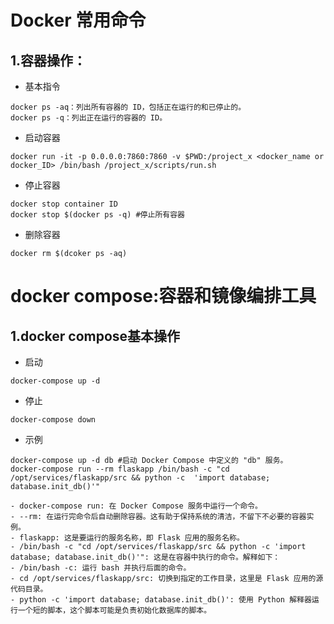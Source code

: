 # Docker 常用命令

## 1.容器操作：
- 基本指令
```
docker ps -aq：列出所有容器的 ID，包括正在运行的和已停止的。
docker ps -q：列出正在运行的容器的 ID。
```

- 启动容器
```
docker run -it -p 0.0.0.0:7860:7860 -v $PWD:/project_x <docker_name or docker_ID> /bin/bash /project_x/scripts/run.sh
```
- 停止容器
```
docker stop container ID
docker stop $(docker ps -q) #停止所有容器
```

- 删除容器
```
docker rm $(dcoker ps -aq)
```


# docker compose:容器和镜像编排工具

## 1.docker compose基本操作
- 启动
```
docker-compose up -d
```

- 停止
```
docker-compose down
```
- 示例
```
docker-compose up -d db #启动 Docker Compose 中定义的 "db" 服务。
docker-compose run --rm flaskapp /bin/bash -c "cd /opt/services/flaskapp/src && python -c  'import database; database.init_db()'"

- docker-compose run: 在 Docker Compose 服务中运行一个命令。
- --rm: 在运行完命令后自动删除容器。这有助于保持系统的清洁，不留下不必要的容器实例。
- flaskapp: 这是要运行的服务名称，即 Flask 应用的服务名称。
- /bin/bash -c "cd /opt/services/flaskapp/src && python -c 'import database; database.init_db()'": 这是在容器中执行的命令。解释如下：
- /bin/bash -c: 运行 bash 并执行后面的命令。
- cd /opt/services/flaskapp/src: 切换到指定的工作目录，这里是 Flask 应用的源代码目录。
- python -c 'import database; database.init_db()': 使用 Python 解释器运行一个短的脚本，这个脚本可能是负责初始化数据库的脚本。
```
